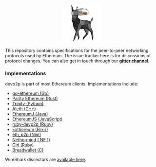 <p align="center"><img src="etherdog.png"></p>

This repository contains specifications for the peer-to-peer networking protocols used by
Ethereum. The issue tracker here is for discussions of protocol changes. You can also get
in touch through our **[gitter channel](https://gitter.im/ethereum/devp2p)**.

### Implementations

devp2p is part of most Ethereum clients. Implementations include:

- [go-ethereum (Go)](https://github.com/ethereum/go-ethereum/)
- [Parity Ethereum (Rust)](https://github.com/paritytech/parity-ethereum)
- [Trinity (Python)](https://github.com/ethereum/trinity)
- [Aleth (C++)](https://github.com/ethereum/aleth)
- [EthereumJ (Java)](https://github.com/ethereum/ethereumj)
- [EthereumJS (JavaScript)](https://github.com/ethereumjs/ethereumjs-devp2p)
- [ruby-devp2p (Ruby)](https://github.com/cryptape/ruby-devp2p)
- [Exthereum (Elixir)](https://github.com/exthereum/ex_wire)
- [eth_p2p (Nim)](https://github.com/status-im/nim-eth-p2p)
- [Nethermind (.NET)](https://github.com/tkstanczak/nethermind)
- [Ciri (Ruby)](https://github.com/ciri-ethereum/ciri)
- [Breadwallet (C)](https://github.com/breadwallet/breadwallet-core)

WireShark dissectors are [available here](https://github.com/ConsenSys/ethereum-dissectors).
